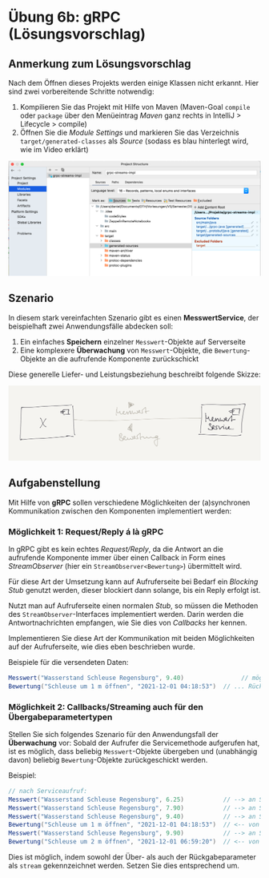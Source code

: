 # Übung 6b: gRPC (Lösungsvorschlag)

## Anmerkung zum Lösungsvorschlag

Nach dem Öffnen dieses Projekts werden einige Klassen nicht erkannt. Hier sind zwei vorbereitende Schritte notwendig:

1. Kompilieren Sie das Projekt mit Hilfe von Maven (Maven-Goal `compile` oder `package` über den Menüeintrag *Maven* ganz rechts in IntelliJ > Lifecycle > compile)
2. Öffnen Sie die *Module Settings* und markieren Sie das Verzeichnis `target/generated-classes` als *Source*  (sodass es blau hinterlegt wird, wie im Video erklärt)

![*Module Settings*](ModuleSettings.png)

## Szenario

In diesem stark vereinfachten Szenario gibt es einen **MesswertService**, der beispielhaft zwei Anwendungsfälle abdecken soll:
1. Ein einfaches **Speichern** einzelner `Messwert`-Objekte auf Serverseite 
2. Eine komplexere **Überwachung** von `Messwert`-Objekte, die `Bewertung`-Objekte an die aufrufende Komponente zurückschickt

Diese generelle Liefer- und Leistungsbeziehung beschreibt folgende Skizze:

![Komponenten und deren Liefer- und Leistungsbeziehungen](Szenario.png)

## Aufgabenstellung

Mit Hilfe von **gRPC** sollen verschiedene Möglichkeiten der (a)synchronen Kommunikation zwischen den
Komponenten implementiert werden:

### Möglichkeit 1: Request/Reply á là gRPC

In gRPC gibt es kein echtes *Request/Reply*, da die Antwort an die aufrufende Komponente immer über 
einen Callback in Form eines *StreamObserver* (hier ein `StreamObserver<Bewertung>`) übermittelt wird.

Für diese Art der Umsetzung kann auf Aufruferseite bei Bedarf ein *Blocking Stub* genutzt werden, 
dieser blockiert dann solange, bis ein Reply erfolgt ist.

Nutzt man auf Aufruferseite einen normalen *Stub*, so müssen die Methoden des `StreamObserver`-Interfaces
implementiert werden. Darin werden die Antwortnachrichten empfangen, wie Sie dies von *Callbacks* her kennen.

Implementieren Sie diese Art der Kommunikation mit beiden Möglichkeiten auf der Aufruferseite, wie dies eben beschrieben wurde.

Beispiele für die versendeten Daten:

```scala
Messwert("Wasserstand Schleuse Regensburg", 9.40)                // mögliches Übergabeargument und/oder ...
Bewertung("Schleuse um 1 m öffnen", "2021-12-01 04:18:53")  // ... Rückgabeargument
```

### Möglichkeit 2: Callbacks/Streaming auch für den Übergabeparametertypen

Stellen Sie sich folgendes Szenario für den Anwendungsfall der **Überwachung** vor:
Sobald der Aufrufer die Servicemethode aufgerufen hat, ist es möglich, dass beliebig `Messwert`-Objekte übergeben
und (unabhängig davon) beliebig `Bewertung`-Objekte zurückgeschickt werden.

Beispiel:

```scala
// nach Serviceaufruf:
Messwert("Wasserstand Schleuse Regensburg", 6.25)           // --> an Service
Messwert("Wasserstand Schleuse Regensburg", 7.90)           // --> an Service, aber etwas später
Messwert("Wasserstand Schleuse Regensburg", 9.40)           // --> an Service, wieder etwas später
Bewertung("Schleuse um 1 m öffnen", "2021-12-01 04:18:53")  // <-- von Service
Messwert("Wasserstand Schleuse Regensburg", 9.90)           // --> an Service, wieder etwas später
Bewertung("Schleuse um 2 m öffnen", "2021-12-01 06:59:20")  // <-- von Service, erneut etwas zurückgeschickt
```

Dies ist möglich, indem sowohl der Über- als auch der Rückgabeparameter als `stream` gekennzeichnet werden.
Setzen Sie dies entsprechend um.